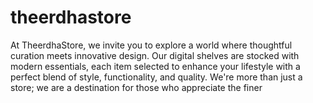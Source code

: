 # theerdhastore
At TheerdhaStore, we invite you to explore a world where thoughtful curation meets innovative design. Our digital shelves are stocked with modern essentials, each item selected to enhance your lifestyle with a perfect blend of style, functionality, and quality. We're more than just a store; we are a destination for those who appreciate the finer
